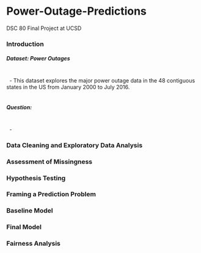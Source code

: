 # Power-Outage-Predictions
DSC 80 Final Project at UCSD

### Introduction
##### Dataset: Power Outages
<br/> &nbsp;  -  This dataset explores the major power outage data in the 48 contiguous states in the US from January 2000 to July 2016. 
<br/>
<br/>
##### Question: 
<br/>  &nbsp;  - 


### Data Cleaning and Exploratory Data Analysis
### Assessment of Missingness
### Hypothesis Testing
### Framing a Prediction Problem
### Baseline Model
### Final Model
### Fairness Analysis
